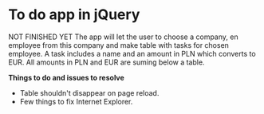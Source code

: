 # To do app in jQuery
NOT FINISHED YET 
The app will let the user to choose a company, en employee from this company and make table with tasks for chosen employee. A task includes a name and an amount in PLN which converts to EUR. All amounts in PLN and EUR are suming below a table. 

**Things to do and issues to resolve**
- Table shouldn't disappear on page reload.
- Few things to fix Internet Explorer.
